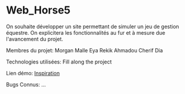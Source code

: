 # Web_Horse5


On souhaite développer un site permettant de simuler un jeu de gestion équestre.  On explicitera les fonctionnalités au fur et à mesure due l'avancement du projet.

 Membres du projet:
   Morgan Malle
   Eya Rekik
   Ahmadou Cherif Dia

  Technologies utilisées:
    Fill along the project

  Lien démo:
    [Inspiration](https://www.equideow.com/)

  Bugs Connus:
    ...
